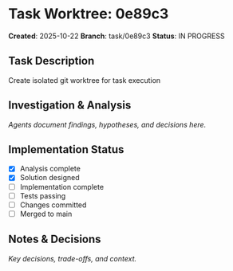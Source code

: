 # Task Worktree: 0e89c3

**Created**: 2025-10-22
**Branch**: task/0e89c3
**Status**: IN PROGRESS

## Task Description

Create isolated git worktree for task execution

## Investigation & Analysis

_Agents document findings, hypotheses, and decisions here._

## Implementation Status

- [x] Analysis complete
- [x] Solution designed
- [ ] Implementation complete
- [ ] Tests passing
- [ ] Changes committed
- [ ] Merged to main

## Notes & Decisions

_Key decisions, trade-offs, and context._
